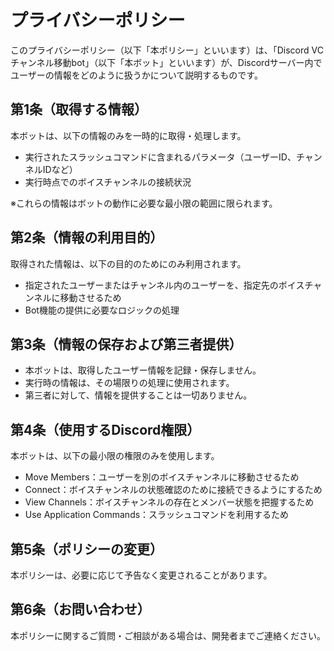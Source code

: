 # プライバシーポリシー

このプライバシーポリシー（以下「本ポリシー」といいます）は、「Discord VCチャンネル移動bot」（以下「本ボット」といいます）が、Discordサーバー内でユーザーの情報をどのように扱うかについて説明するものです。

## 第1条（取得する情報）

本ボットは、以下の情報のみを一時的に取得・処理します。

- 実行されたスラッシュコマンドに含まれるパラメータ（ユーザーID、チャンネルIDなど）
- 実行時点でのボイスチャンネルの接続状況

※これらの情報はボットの動作に必要な最小限の範囲に限られます。

## 第2条（情報の利用目的）

取得された情報は、以下の目的のためにのみ利用されます。

- 指定されたユーザーまたはチャンネル内のユーザーを、指定先のボイスチャンネルに移動させるため
- Bot機能の提供に必要なロジックの処理

## 第3条（情報の保存および第三者提供）

- 本ボットは、取得したユーザー情報を記録・保存しません。
- 実行時の情報は、その場限りの処理に使用されます。
- 第三者に対して、情報を提供することは一切ありません。

## 第4条（使用するDiscord権限）

本ボットは、以下の最小限の権限のみを使用します。

- Move Members：ユーザーを別のボイスチャンネルに移動させるため
- Connect：ボイスチャンネルの状態確認のために接続できるようにするため
- View Channels：ボイスチャンネルの存在とメンバー状態を把握するため
- Use Application Commands：スラッシュコマンドを利用するため

## 第5条（ポリシーの変更）

本ポリシーは、必要に応じて予告なく変更されることがあります。

## 第6条（お問い合わせ）

本ポリシーに関するご質問・ご相談がある場合は、開発者までご連絡ください。
